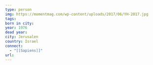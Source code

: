 ```yaml
---
type: person
img: https://momentmag.com/wp-content/uploads/2017/06/YH-2017.jpg
tags:
born in city:
year: 1976
dead year:
city: Jerusalen
country: Israel
connect:
  - "[[Sapiens]]"
url:
---
```

